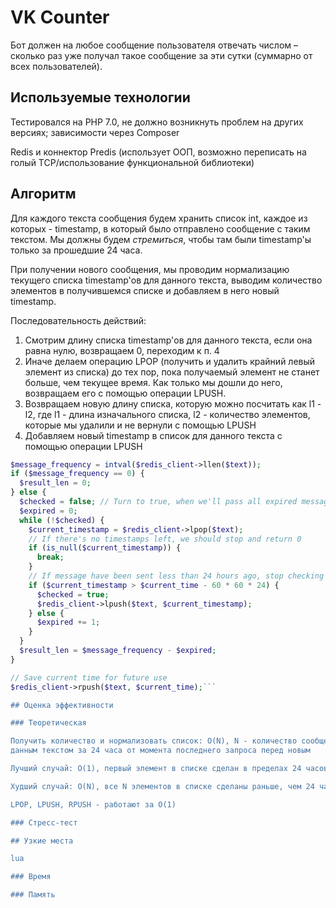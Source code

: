 # VK Counter
Бот должен на любое сообщение пользователя отвечать числом – сколько раз уже получал такое сообщение за эти сутки (суммарно от всех пользователей).

## Используемые технологии

Тестировался на PHP 7.0, не должно возникнуть проблем на других версиях;
зависимости через Composer

Redis и коннектор Predis (использует ООП, возможно переписать на голый TCP/использование функциональной библиотеки)

## Алгоритм

Для каждого текста сообщения будем хранить список int, каждое из которых
\- timestamp, в который было отправлено сообщение с таким текстом. Мы должны будем
*стремиться*, чтобы там были timestamp'ы только за прошедшие 24 часа.

При получении нового сообщения, мы проводим нормализацию
текущего списка timestamp'ов для данного текста, выводим количество элементов
в получившемся списке и добавляем в него новый timestamp.

Последовательность действий:
1) Смотрим длину списка timestamp'ов для данного текста, если она равна нулю,
возвращаем 0, переходим к п. 4
2) Иначе делаем операцию LPOP (получить и удалить крайний левый элемент из списка)
до тех пор, пока получаемый элемент не станет больше, чем текущее время. Как только
мы дошли до него, возвращаем его с помощью операции LPUSH.
3) Возвращаем новую длину списка, которую можно посчитать как l1 - l2,
где l1 - длина изначального списка, l2 - количество элементов, которые мы удалили
и не вернули с помощью LPUSH
4) Добавляем новый timestamp в список для данного текста с помощью операции LPUSH

```php
$message_frequency = intval($redis_client->llen($text));
if ($message_frequency == 0) {
  $result_len = 0;
} else {
  $checked = false; // Turn to true, when we'll pass all expired messages
  $expired = 0;
  while (!$checked) {
    $current_timestamp = $redis_client->lpop($text);
    // If there's no timestamps left, we should stop and return 0
    if (is_null($current_timestamp)) {
      break;
    }
    // If message have been sent less than 24 hours ago, stop checking
    if ($current_timestamp > $current_time - 60 * 60 * 24) {
      $checked = true;
      $redis_client->lpush($text, $current_timestamp);
    } else {
      $expired += 1;
    }
  }
  $result_len = $message_frequency - $expired;
}

// Save current time for future use
$redis_client->rpush($text, $current_time);```

## Оценка эффективности

### Теоретическая

Получить количество и нормализовать список: О(N), N - количество сообщений с
данным текстом за 24 часа от момента последнего запроса перед новым

Лучший случай: O(1), первый элемент в списке сделан в пределах 24 часов от текущего времени

Худший случай: O(N), все N элементов в списке сделаны раньше, чем 24 часа назад от текущего времени

LPOP, LPUSH, RPUSH - работают за O(1)

### Стресс-тест

## Узкие места

lua

### Время

### Память
